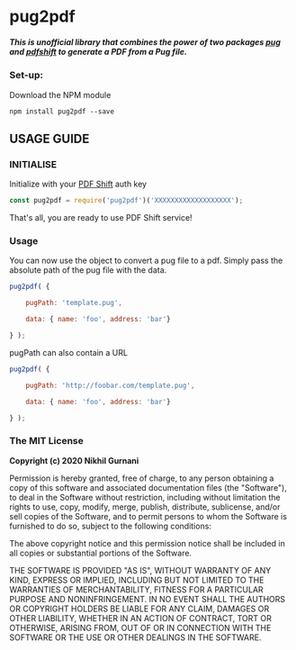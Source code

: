 # pug2pdf

##### This is unofficial library that combines the power of two packages [pug](https://www.npmjs.com/package/pug) and [pdfshift](https://pdfshift.io) to generate a PDF from a Pug file.

### Set-up:

Download the NPM module
```
npm install pug2pdf --save
```

## USAGE GUIDE

### INITIALISE

Initialize with your [PDF Shift](https://pdfshift.io) auth key
```javascript
const pug2pdf = require('pug2pdf')('XXXXXXXXXXXXXXXXXXX');
```
That's all, you are ready to use PDF Shift service!

### Usage

You can now use the object to convert a pug file to a pdf. Simply pass the absolute path of the pug file with the data.

```javascript
pug2pdf( {

    pugPath: 'template.pug',

    data: { name: 'foo', address: 'bar'}

} );
```
pugPath can also contain a URL
```javascript
pug2pdf( {

    pugPath: 'http://foobar.com/template.pug',

    data: { name: 'foo', address: 'bar'}

} );
```

### The MIT License

**Copyright (c) 2020 Nikhil Gurnani**

Permission is hereby granted, free of charge, to any person obtaining a copy
of this software and associated documentation files (the "Software"), to deal
in the Software without restriction, including without limitation the rights
to use, copy, modify, merge, publish, distribute, sublicense, and/or sell
copies of the Software, and to permit persons to whom the Software is
furnished to do so, subject to the following conditions:

The above copyright notice and this permission notice shall be included in all
copies or substantial portions of the Software.

THE SOFTWARE IS PROVIDED "AS IS", WITHOUT WARRANTY OF ANY KIND, EXPRESS OR
IMPLIED, INCLUDING BUT NOT LIMITED TO THE WARRANTIES OF MERCHANTABILITY,
FITNESS FOR A PARTICULAR PURPOSE AND NONINFRINGEMENT. IN NO EVENT SHALL THE
AUTHORS OR COPYRIGHT HOLDERS BE LIABLE FOR ANY CLAIM, DAMAGES OR OTHER
LIABILITY, WHETHER IN AN ACTION OF CONTRACT, TORT OR OTHERWISE, ARISING FROM,
OUT OF OR IN CONNECTION WITH THE SOFTWARE OR THE USE OR OTHER DEALINGS IN THE
SOFTWARE.